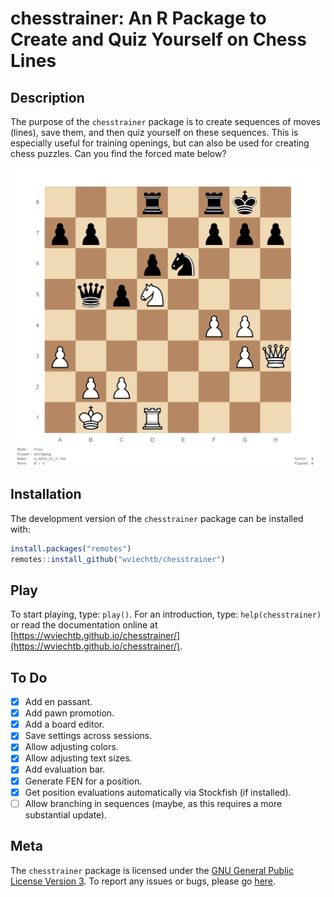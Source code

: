 chesstrainer: An R Package to Create and Quiz Yourself on Chess Lines
=====================================================================

## Description

The purpose of the `chesstrainer` package is to create sequences of moves (lines), save them, and then quiz yourself on these sequences. This is especially useful for training openings, but can also be used for creating chess puzzles. Can you find the forced mate below?

![](man/figures/screenshot.png "Find the mate in three!")

## Installation

The development version of the `chesstrainer` package can be installed with:
```r
install.packages("remotes")
remotes::install_github("wviechtb/chesstrainer")
```

## Play

To start playing, type: `play()`. For an introduction, type: `help(chesstrainer)` or read the documentation online at [https://wviechtb.github.io/chesstrainer/](https://wviechtb.github.io/chesstrainer/).

## To Do

- [x] Add en passant.
- [x] Add pawn promotion.
- [x] Add a board editor.
- [x] Save settings across sessions.
- [x] Allow adjusting colors.
- [x] Allow adjusting text sizes.
- [x] Add evaluation bar.
- [x] Generate FEN for a position.
- [x] Get position evaluations automatically via Stockfish (if installed).
- [ ] Allow branching in sequences (maybe, as this requires a more substantial update).

## Meta

The `chesstrainer` package is licensed under the [GNU General Public License Version 3](https://www.gnu.org/licenses/lgpl-3.0.txt). To report any issues or bugs, please go [here](https://github.com/wviechtb/chesstrainer/issues).
